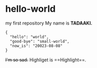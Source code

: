 # hello-world
my first repository
My name is **TADAAKI.**
```
{
  "hello": "world",
  "good-bye": "small-world",
  "now_is": "20023-08-08"
}
```
~~I'm so sad.~~
Highliget is ==Highlight==.
